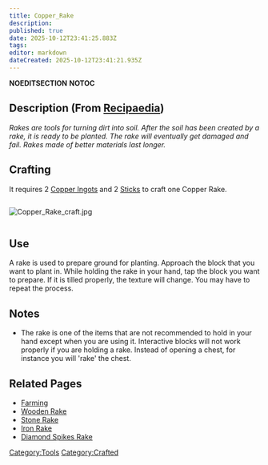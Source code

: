 ```yaml
---
title: Copper_Rake
description: 
published: true
date: 2025-10-12T23:41:25.883Z
tags: 
editor: markdown
dateCreated: 2025-10-12T23:41:21.935Z
---
```


__NOEDITSECTION__ __NOTOC__

## Description (From [Recipaedia](.. "wikilink"))

*Rakes are tools for turning dirt into soil. After the soil has been
created by a rake, it is ready to be planted. The rake will eventually
get damaged and fail. Rakes made of better materials last longer.*

## Crafting

It requires 2 [Copper Ingots](Copper_Ingot "wikilink") and 2
[Sticks](stick "wikilink") to craft one Copper Rake.

<div style="overflow: hidden">

![Copper_Rake_craft.jpg](Copper_Rake_craft.jpg
"Copper_Rake_craft.jpg")

</div>

## Use

A rake is used to prepare ground for planting. Approach the block that
you want to plant in. While holding the rake in your hand, tap the block
you want to prepare. If it is tilled properly, the texture will change.
You may have to repeat the process.

## Notes

  - The rake is one of the items that are not recommended to hold in
    your hand except when you are using it. Interactive blocks will not
    work properly if you are holding a rake. Instead of opening a chest,
    for instance you will 'rake' the chest.

## Related Pages

  - [Farming](Farming "wikilink")
  - [Wooden Rake](Wooden_Rake.md "wikilink")
  - [Stone Rake](Stone_Rake.md "wikilink")
  - [Iron Rake](Iron_Rake.md "wikilink")
  - [Diamond Spikes Rake](Diamond_Spikes_Rake "wikilink")

[Category:Tools](Category:Tools "wikilink")
[Category:Crafted](Category:Crafted "wikilink")